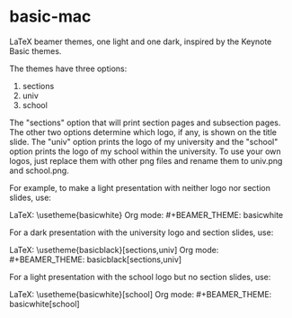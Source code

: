 # basic-mac

LaTeX beamer themes, one light and one dark, inspired by the Keynote Basic themes. 

The themes have three options:

1. sections
2. univ
3. school

The "sections" option that will print section pages and subsection pages. The other two options determine which logo, if any, is shown on the title slide. The "univ" option prints the logo of my university and the "school" option prints the logo of my school within the university. To use your own logos, just replace them with other png files and rename them to univ.png and school.png.

For example, to make a light presentation with neither logo nor section slides, use:

LaTeX: \usetheme{basicwhite}
Org mode: #+BEAMER_THEME: basicwhite

For a dark presentation with the university logo and  section slides, use:

LaTeX: \usetheme{basicblack}[sections,univ]
Org mode: #+BEAMER_THEME: basicblack[sections,univ]

For a light presentation with the school logo but no section slides, use:

LaTeX: \usetheme{basicwhite}[school]
Org mode: #+BEAMER_THEME: basicwhite[school]








